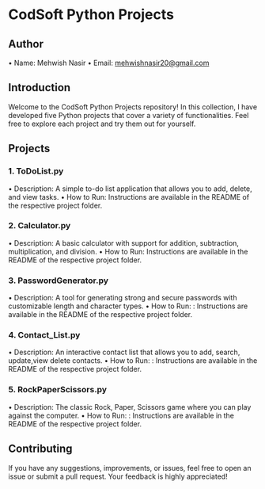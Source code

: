 
<h1>CodSoft Python Projects</h1>

<h2>Author</h2>

•	Name: Mehwish Nasir
•	Email: mehwishnasir20@gmail.com

<h2>Introduction</h2>

Welcome to the CodSoft Python Projects repository! In this collection, I have developed five Python projects that cover a variety of functionalities. Feel free to explore each project and try them out for yourself.

<h2>Projects</h2>


<h3>1. ToDoList.py</h3>

•	Description: A simple to-do list application that allows you to add, delete, and view tasks.
•	How to Run: Instructions are available in the README of the respective project folder.

<h3>2. Calculator.py</h3>
   
•	Description: A basic calculator with support for addition, subtraction, multiplication, and division.
•	How to Run: Instructions are available in the README of the respective project folder.

<h3>3. PasswordGenerator.py</h3>

•	Description: A tool for generating strong and secure passwords with customizable length and character types.
•	How to Run: : Instructions are available in the README of the respective project folder.

<h3>4. Contact_List.py</h3>

•	Description: An interactive contact list that allows you to add, search, update,view delete contacts.
•	How to Run: : Instructions are available in the README of the respective project folder.

<h3>5. RockPaperScissors.py</h3>

•	Description: The classic Rock, Paper, Scissors game where you can play against the computer.
•	How to Run: : Instructions are available in the README of the respective project folder.

<h2>Contributing</h2>

If you have any suggestions, improvements, or issues, feel free to open an issue or submit a pull request. Your feedback is highly appreciated!

